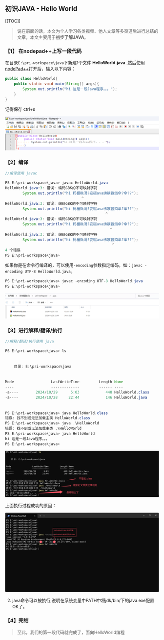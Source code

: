 ## 初识JAVA - Hello World

[[TOC]]

> 说在前面的话，本文为个人学习各类视频、他人文章等多渠道后进行总结的文章，本文主要用于<b>初步了解JAVA</b>。

### 【1】 在nodepad++上写一段代码

在目录`E:\pri-workspace\java`下新建1个文件 **HelloWorld.java** ,然后使用[nodePad++](../../more/essay/essay_004_nodepad.html)打开后，输入以下内容：

``` java
public class HelloWorld{
    public static void main(String[] args){
        System.out.println("hi 这是一段Java程序。。。");
    }
}
```

记得保存  ctrl+s

![image-20241029044943802](../../../.vuepress/public/images/image-20241029044943802.png)

### 【2】编译

``` java
//编译使用 javac 
```

``` java
PS E:\pri-workspace\java> javac HelloWorld.java
HelloWorld.java:3: 错误: 编码GBK的不可映射字符
        System.out.println("hi 杩欐槸涓?娈礘ava绋嬪簭銆傘?傘??");
                                   ^
HelloWorld.java:3: 错误: 编码GBK的不可映射字符
        System.out.println("hi 杩欐槸涓?娈礘ava绋嬪簭銆傘?傘??");
                                              ^
HelloWorld.java:3: 错误: 编码GBK的不可映射字符
        System.out.println("hi 杩欐槸涓?娈礘ava绋嬪簭銆傘?傘??");
                                                ^
HelloWorld.java:3: 错误: 编码GBK的不可映射字符
        System.out.println("hi 杩欐槸涓?娈礘ava绋嬪簭銆傘?傘??");
                                                 ^
4 个错误
PS E:\pri-workspace\java>
```

如果你是在命令行编译的，可以使用`-encoding`参数指定编码，如：`javac -encoding UTF-8 HelloWorld.java`。

``` java
PS E:\pri-workspace\java> javac -encoding UTF-8 HelloWorld.java
PS E:\pri-workspace\java>
```

![image-20241029050407058](../../../.vuepress/public/images/image-20241029050407058.png)

### 【3】进行解释/翻译/执行

``` java
//解释/翻译/执行使用 java
```

``` java
PS E:\pri-workspace\java> ls


    目录: E:\pri-workspace\java


Mode                 LastWriteTime         Length Name
----                 -------------         ------ ----
-a----        2024/10/29      5:03            448 HelloWorld.class
-a----        2024/10/28     22:44            146 HelloWorld.java


PS E:\pri-workspace\java> java HelloWorld.class
错误: 找不到或无法加载主类 HelloWorld.class
PS E:\pri-workspace\java> java .\HelloWorld
错误: 找不到或无法加载主类 .\HelloWorld
PS E:\pri-workspace\java> java HelloWorld
hi 这是一段Java程序。。。
PS E:\pri-workspace\java>
```

![image-20241029050928396](../../../.vuepress/public/images/image-20241029050928396.png)

上面执行过程成功的原因：

![image-20241029051452419](../../../.vuepress/public/images/image-20241029051452419.png)

2. java命令可以被执行,说明在系统变量中PATH中将jdk/bin/下的java.exe配置OK了。

### 【4】完结

> 至此，我们的第一段代码就完成了，面向HelloWorld编程